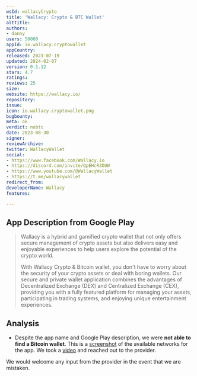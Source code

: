 ```yaml
---
wsId: wallacyCrypto
title: 'Wallacy: Crypto & BTC Wallet'
altTitle: 
authors:
- danny
users: 50000
appId: io.wallacy.cryptowallet
appCountry: 
released: 2023-07-19
updated: 2024-02-07
version: 0.1.12
stars: 4.7
ratings: 
reviews: 25
size: 
website: https://wallacy.io/
repository: 
issue: 
icon: io.wallacy.cryptowallet.png
bugbounty: 
meta: ok
verdict: nobtc
date: 2023-08-30
signer: 
reviewArchive: 
twitter: WallacyWallet
social:
- https://www.facebook.com/Wallacy.io
- https://discord.com/invite/QpEHcR3DUW
- https://www.youtube.com/@WallacyWallet
- https://t.me/wallacywallet
redirect_from: 
developerName: Wallacy
features: 

---
```


## App Description from Google Play

> Wallacy is a hybrid and gamified crypto wallet that not only offers secure management of crypto assets but also delivers easy and enjoyable experiences to help users explore the potential of the crypto world.
>
> With Wallacy Crypto & Bitcoin wallet, you don't have to worry about the security of your crypto assets or deal with boring wallets. Our secure and private wallet application combines the advantages of Decentralized Exchange (DEX) and Centralized Exchange (CEX), providing you with a fully featured platform for managing your assets, participating in trading systems, and enjoying unique entertainment experiences.

## Analysis 

- Despite the app name and Google Play description, we were **not able to find a Bitcoin wallet**. This is a [screenshot](https://twitter.com/BitcoinWalletz/status/1696715546753171578) of the available networks for the app. We took a [video](https://twitter.com/BitcoinWalletz/status/1696719368510677464) and reached out to the provider.

We would welcome any input from the provider in the event that we are mistaken.